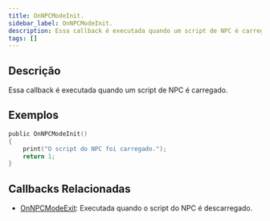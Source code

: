 ```yaml
---
title: OnNPCModeInit.
sidebar_label: OnNPCModeInit.
description: Essa callback é executada quando um script de NPC é carregado.
tags: []
---
```


## Descrição

Essa callback é executada quando um script de NPC é carregado.


## Exemplos

```c
public OnNPCModeInit()
{
    print("O script do NPC foi carregado.");
    return 1;
}
```

## Callbacks Relacionadas

- [OnNPCModeExit](../callbacks/OnNPCModeExit): Executada quando o script do NPC é descarregado.
